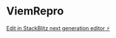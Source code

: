 # ViemRepro

[Edit in StackBlitz next generation editor ⚡️](https://stackblitz.com/~/github.com/lukepuplett/ViemRepro)